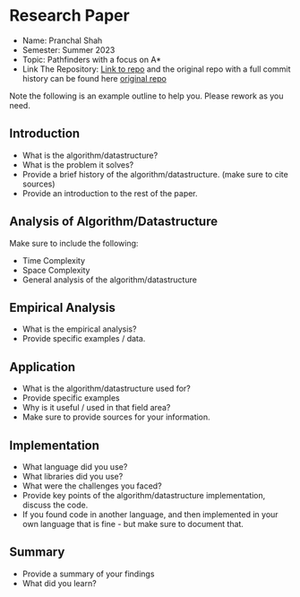 # Research Paper
* Name: Pranchal Shah
* Semester: Summer 2023
* Topic: Pathfinders with a focus on A*
* Link The Repository: [Link to repo](https://github.com/cyber-shah/final-research-paper/tree/main) and the original repo with a full commit history can be found here [original repo](https://github.com/cyber-shah/CS-5008/tree/mainn/final-research-PathFinders-Python)


Note the following is an example outline to help you. Please rework as you need. 

## Introduction
- What is the algorithm/datastructure?
- What is the problem it solves? 
- Provide a brief history of the algorithm/datastructure. (make sure to cite sources)
- Provide an introduction to the rest of the paper.


## Analysis of Algorithm/Datastructure
Make sure to include the following:
- Time Complexity
- Space Complexity
- General analysis of the algorithm/datastructure

## Empirical Analysis
- What is the empirical analysis?
- Provide specific examples / data.


## Application
- What is the algorithm/datastructure used for?
- Provide specific examples
- Why is it useful / used in that field area?
- Make sure to provide sources for your information.


## Implementation
- What language did you use?
- What libraries did you use?
- What were the challenges you faced?
- Provide key points of the algorithm/datastructure implementation, discuss the code.
- If you found code in another language, and then implemented in your own language that is fine - but make sure to document that.


## Summary
- Provide a summary of your findings
- What did you learn?